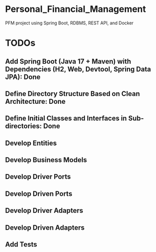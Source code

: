 # Personal_Financial_Management
PFM project using Spring Boot, RDBMS, REST API, and Docker
# TODOs
## Add Spring Boot (Java 17 + Maven) with Dependencies (H2, Web, Devtool, Spring Data JPA):  Done
## Define Directory Structure Based on Clean Architecture:  Done
## Define Initial Classes and Interfaces in Sub-directories:  Done
## Develop Entities
## Develop Business Models
## Develop Driver Ports
## Develop Driven Ports
## Develop Driver Adapters
## Develop Driven Adapters
## Add Tests

